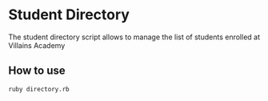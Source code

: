 # Student Directory #

The student directory script allows to manage the list of students enrolled at Villains Academy

## How to use ##

```shell
ruby directory.rb
```